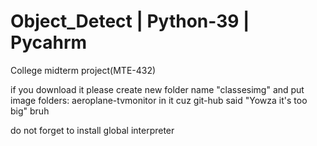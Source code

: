 # Object_Detect | Python-39 | Pycahrm
College midterm project(MTE-432)

if you download it please create new folder name "classesimg" and put image folders: aeroplane-tvmonitor in it
cuz git-hub said "Yowza it's too big" bruh 

do not forget to install global interpreter 
